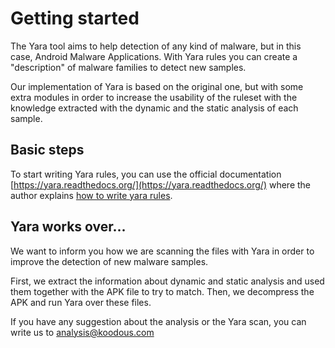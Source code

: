 # Getting started

The Yara tool aims to help detection of any kind of malware, but in this case, Android Malware Applications. With Yara rules you can create a "description" of malware families to detect new samples.

Our implementation of Yara is based on the original one, but with some extra modules in order to increase the usability of the ruleset with the knowledge extracted with the dynamic and the static analysis of each sample.

## Basic steps

To start writing Yara rules, you can use the official documentation [https://yara.readthedocs.org/](https://yara.readthedocs.org/) where the author explains [how to write yara rules](https://yara.readthedocs.org/en/latest/writingrules.html).

## Yara works over...

We want to inform you how we are scanning the files with Yara in order to improve the detection of new malware samples.

First, we extract the information about dynamic and static analysis and used them together with the APK file to try to match.
Then, we decompress the APK and run Yara over these files. 

If you have any suggestion about the analysis or the Yara scan, you can write us to [analysis@koodous.com](mailto:analysis@koodous.com)
